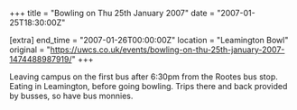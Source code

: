 +++
title = "Bowling on Thu 25th January 2007"
date = "2007-01-25T18:30:00Z"

[extra]
end_time = "2007-01-26T00:00:00Z"
location = "Leamington Bowl"
original = "https://uwcs.co.uk/events/bowling-on-thu-25th-january-2007-1474488987919/"
+++

Leaving campus on the first bus after 6:30pm from the Rootes bus stop. Eating in Leamington, before going bowling. Trips there and back provided by busses, so have bus monnies.

